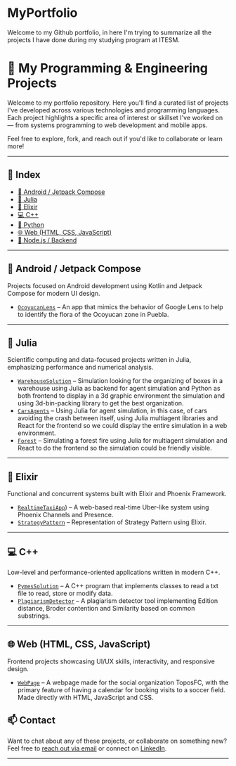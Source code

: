 # MyPortfolio
Welcome to my Github portfolio, in here I'm trying to summarize all the projects I have done during my studying program at ITESM.
# 🧠 My Programming & Engineering Projects

Welcome to my portfolio repository. Here you'll find a curated list of projects I've developed across various technologies and programming languages. Each project highlights a specific area of interest or skillset I've worked on — from systems programming to web development and mobile apps.

Feel free to explore, fork, and reach out if you'd like to collaborate or learn more!

---

## 🧭 Index

- [📱 Android / Jetpack Compose](#-android--jetpack-compose)
- [🧪 Julia](#-julia)
- [🧵 Elixir](#-elixir)
- [💻 C++](#-c)
- [🐍 Python](#-python)
- [🌐 Web (HTML, CSS, JavaScript)](#-web-html-css-javascript)
- [🌿 Node.js / Backend](#-nodejs--backend)

---

## 📱 Android / Jetpack Compose

Projects focused on Android development using Kotlin and Jetpack Compose for modern UI design.

- [`OcoyucanLens`]((https://github.com/Alvaro3435gg/OcoyoacanLensAndroid)) – An app that mimics the behavior of Google Lens to help to identify the flora of the Ocoyucan zone in Puebla.

---

## 🧪 Julia

Scientific computing and data-focused projects written in Julia, emphasizing performance and numerical analysis.

- [`WarehouseSolution`](https://github.com/Alvaro3435gg/AlmacenJuliaOpenGL) – Simulation looking for the organizing of boxes in a warehouse using Julia as backend for agent simulation and Python as both frontend to display in a 3d graphic environment the simulation and using 3d-bin-packing library to get the best organization.
- [`CarsAgents`](https://github.com/Alvaro3435gg/cars24JuliaViteReact) – Using Julia for agent simulation, in this case, of cars avoiding the crash between itself, using Julia multiagent libraries and React for the frontend so we could display the entire simulation in a web environment.
- [`Forest`](https://github.com/Alvaro3435gg/forest24502) – Simulating a forest fire using Julia for multiagent simulation and React to do the frontend so the simulation could be friendly visible.

---

## 🧵 Elixir

Functional and concurrent systems built with Elixir and Phoenix Framework.

- [`RealtimeTaxiApp`](https://github.com/TC023/UberV2/tree/main)) – A web-based real-time Uber-like system using Phoenix Channels and Presence.
- [`StrategyPattern`](https://github.com/YaheDex/Strategy_Pattern_A01726980) – Representation of Strategy Pattern using Elixir.

---

## 💻 C++

Low-level and performance-oriented applications written in modern C++.

- [`PymesSolution`](https://github.com/YaheDex/TC1033-E2-Soluci-n-Situaci-n-Problema-) – A C++ program that implements classes to read a txt file to read, store or modify data.
- [`PlagiarismDetector`](https://github.com/YaheDex/PLAGIARISM-DETECTOR-C-) – A plagiarism detector tool implementing Edition distance, Broder contention and Similarity based on common substrings.

---
## 🌐 Web (HTML, CSS, JavaScript)

Frontend projects showcasing UI/UX skills, interactivity, and responsive design.

- [`WebPage`](https://github.com/TC023/toposweb) – A webpage made for the social organization ToposFC, with the primary feature of having a calendar for booking visits to a soccer field. Made directly with HTML, JavaScript and CSS.


## 📫 Contact

Want to chat about any of these projects, or collaborate on something new?  
Feel free to [reach out via email](a01736980@tec.mx) or connect on [LinkedIn](www.linkedin.com/in/yahel-alejandro-jiménez-fernández-b10097279).

---
